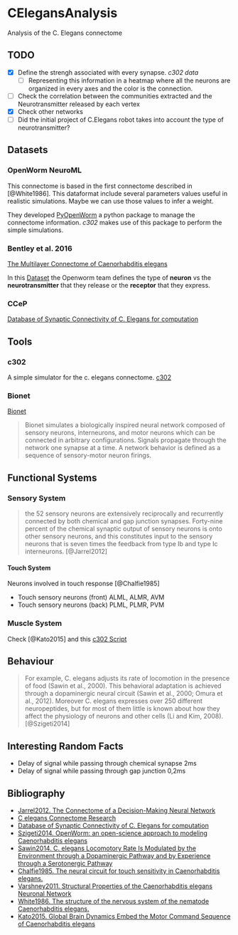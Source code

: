 # CElegansAnalysis
Analysis of the C. Elegans connectome

## TODO
- [x] Define the strengh associated with every synapse. *c302 data*
	- [ ] Representing this information in a heatmap where all the neurons are organized in every axes and the color is the connection.
- [ ] Check the correlation between the communities extracted and the Neurotransmitter released by each vertex
- [x] Check other networks
- [ ] Did the initial project of C.Elegans robot takes into account the type of neurotransmitter?

## Datasets
### OpenWorm NeuroML
This connectome is based in the first connectome described in [@White1986]. This dataformat include several parameters values useful in realistic simulations. Maybe we can use those values to infer a weight.

They developed [PyOpenWorm]() a python package to manage the connectome information. *c302* makes use of this package to perform the simple simulations.

### Bentley et al. 2016
[The Multilayer Connectome of Caenorhabditis elegans](http://journals.plos.org/ploscompbiol/article?id=10.1371/journal.pcbi.1005283)

In this [Dataset](https://docs.google.com/spreadsheets/d/1kCxOOKu1wAREa9VbBiWVVHh-GEC3kJk0A3YVEipPKcc/edit#gid=0) the Openworm team defines the type of **neuron** vs the **neurotransmitter** that they release or the **receptor** that they express.


###  CCeP
[Database of Synaptic Connectivity of C. Elegans for computation](http://ims.dse.ibaraki.ac.jp/ccep/download.html)

## Tools
### c302
A simple simulator for the c. elegans connectome. [c302](https://github.com/openworm/CElegansNeuroML/tree/master/CElegans/pythonScripts/c302)

### Bionet
[Bionet](https://github.com/openworm/bionet)
> Bionet simulates a biologically inspired neural network composed of sensory neurons, interneurons, and motor neurons which can be connected in arbitrary configurations. Signals propagate through the network one synapse at a time. A network behavior is defined as a sequence of sensory-motor neuron firings.

## Functional Systems
### Sensory System
> the 52 sensory neurons are extensively reciprocally and recurrently connected by both chemical and gap junction synapses. Forty-nine percent of the chemical synaptic output of sensory neurons is onto other sensory neurons, and this constitutes input to the sensory neurons that is seven times the feedback from type Ib and type Ic interneurons. [@Jarrel2012]

#### Touch System

Neurons involved in touch response [@Chalfie1985]
- Touch sensory neurons (front)	ALML, ALMR, AVM
- Touch sensory neurons (back)	PLML, PLMR, PVM


### Muscle System
Check [@Kato2015] and this [c302 Script](https://github.com/openworm/CElegansNeuroML/blob/master/CElegans/pythonScripts/c302/c302_Kato.py)

## Behaviour
>  For example, C. elegans adjusts its rate of locomotion in the presence of food (Sawin et al., 2000). This behavioral adaptation is achieved through a dopaminergic neural circuit (Sawin et al., 2000; Omura et al., 2012). Moreover C. elegans expresses over 250 different neuropeptides, but for most of them little is known about how they affect the physiology of neurons and other cells (Li and Kim, 2008). [@Szigeti2014]


## Interesting Random Facts

- Delay of signal while passing through chemical synapse	2ms
- Delay of signal while passing through gap junction	0,2ms


## Bibliography

- [Jarrel2012. The Connectome of a Decision-Making Neural Network](http://science.sciencemag.org/content/337/6093/437.full?ijkey=lgRX8mUnpCa/Q&keytype=ref&siteid=sci)
- [C elegans Connectome Research](http://www.connectomeengine.com/Home/CElegans)
- [Database of Synaptic Connectivity of C. Elegans for computation](http://ims.dse.ibaraki.ac.jp/ccep/download.html)
- [Szigeti2014. OpenWorm: an open-science approach to modeling Caenorhabditis elegans](https://www.ncbi.nlm.nih.gov/pmc/articles/PMC4217485/)
- [Sawin2014. C. elegans Locomotory Rate Is Modulated by the Environment through a Dopaminergic Pathway and by Experience through a Serotonergic Pathway](http://www.cell.com/neuron/pdf/S0896-6273(00)81199-X.pdf)
- [Chalfie1985. The neural circuit for touch sensitivity in Caenorhabditis elegans.](http://www.jneurosci.org/content/5/4/956.long)
- [Varshney2011. Structural Properties of the Caenorhabditis elegans Neuronal Network](http://journals.plos.org/ploscompbiol/article?id=10.1371/journal.pcbi.1001066)
- [White1986. The structure of the nervous system of the nematode Caenorhabditis elegans.](https://www.ncbi.nlm.nih.gov/pubmed/22462104?dopt=abstract)
- [Kato2015. Global Brain Dynamics Embed the Motor Command Sequence of Caenorhabditis elegans](http://www.cell.com/cell/pdf/S0092-8674(15)01196-4.pdf)
